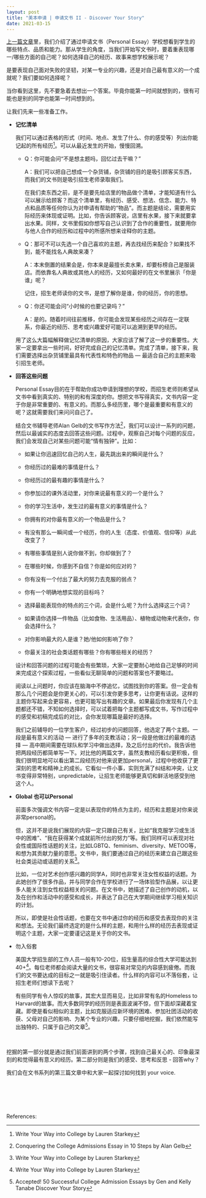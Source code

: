 ```yaml
---
layout: post
title: "美本申请 | 申请文书 II - Discover Your Story"
date: 2021-03-15
---
```


[上一篇文章](http://www.tessay.org/blog/2021/03/03/admission-essay-what-to-show)里，我们介绍了通过申请文书（Personal  Essay）学校想看到学生的哪些特点、品质和能力。那从学生的角度，当我们开始写文书时，要着重表现哪一/哪些方面的自己呢？如何选择自己的经历、故事来想学校展示呢？

是要表现自己面对失败的坚韧，对某一专业的兴趣，还是对自己最有意义的一个成就呢？我们要如何选择呢？

当你看到这里，先不要急着去想出一个答案。毕竟你能第一时间就想到的，很有可能也是别的同学也能第一时间想到的。

让我们先来一些准备工作。

+ **记忆清单**

  我们可以通过表格的形式（时间、地点、发生了什么、你的感受等）列出你能记起的所有经历[^fn1]。可以从最近发生的开始，慢慢回溯。

  + Q：你可能会问“不是想主题吗，回忆过去干嘛？”

    A：我们可以把自己想成一个杂货铺，杂货铺的目的是吸引顾客买东西，而我们的文书则是吸引招生老师录取我们。

    在我们卖东西之前，是不是要先给店里的物品做个清单，才能知道有什么可以展示给顾客？而这个清单里，有经历、感受、想法、信念、能力、特点和品质等任何你认为对申请有帮助的“物品”。而主题是结论，需要用实际经历来体现或证明。比如，你告诉顾客说，店里有水果，接下来就要拿出水果。同样，文书里假如你想写自己认识到了合作的重要性，就要用你与他人合作的经历和过程中的所感所想来诠释你的主题。

  + Q：那可不可以先选一个自己喜欢的主题，再去找经历来配合？如果找不到，能不能找名人典故来凑？

    A：本末倒置的结果会是，你本来是最擅长卖水果，却要标榜自己是服装店。而依靠名人典故或其他人的经历，又如何最好的在文书里展示「你是谁」呢？

    记住，招生老师读你的文书，是想了解你是谁，你的经历，你的思想。

  + Q：你还可能会问“小时候的也要记录吗？”

    A：是的。随着时间往前推移，你可能会发现某些经历之间存在一定联系，你最近的经历、思考或兴趣爱好可能可以追溯到更早的经历。

  用了这么大篇幅解释做记忆清单的原因，大家应该了解了这一步的重要性。大家一定要拿出一些时间，好好完成自己的记忆清单。完成了清单，接下来，我们需要选择出杂货铺里最具有代表性和特色的物品 — 最适合自己的主题来吸引招生老师。

+ **回答这些问题**

  Personal Essay目的在于帮助你成功申请到理想的学校，而招生老师则希望从文书中看到真实的、特别的和有深度的你。想把文书写得真实，文书内容一定于你是非常重要的、有意义的。而那么多经历里，哪个是最重要和有意义的呢？这就需要我们来问问自己了。

  结合文书辅导老师Alan Gelb的文书写作方法[^fn2]，我们可以设计一系列的问题，然后以最诚实的态度去回答这些问题。过程中，观察自己对每个问题的反应，我们会发现自己对某些问题可能“情有独钟”。比如：  

  + 如果让你迅速回忆自己的人生，最先跳出来的瞬间是什么？

  + 你经历过的最难的事情是什么？

  + 你经历过的最有趣的事情是什么？

  + 你参加过的课外活动里，对你来说最有意义的一个是什么？

  + 你的学习生活中，发生过的最有意义的事情是什么？

  + 你拥有的对你最有意义的一个物品是什么？

  + 有没有那么一瞬间或一个经历，你的人生（态度、价值观、信仰等）从此改变了？

  + 有哪些事情是别人说你做不到，你却做到了？

  + 在哪些时候，你感到不自信？你是如何应对的？

  + 你有没有一个付出了最大的努力去克服的弱点？

  + 你有一个明确地想实现的目标吗？

  + 选择最能表现你的特点的三个词，会是什么呢？为什么选择这三个词？

  + 如果请你选择一件物品（比如食物、生活用品）、植物或动物来代表你，你会选择什么？

  + 对你影响最大的人是谁？她/他如何影响了你？

  + 你最关注的社会类话题有哪些？你有哪些相关的经历？

  设计和回答问题的过程可能会有些繁琐，大家一定要耐心地给自己足够的时间来完成这个探索过程，一些看似无聊简单的问题和答案也不要略过。

  阅读以上问题时，你应该在脑海中不停追忆，试图找到你的答案。但一定会有那么几个问题会是你更关心的，可以引发你更多思考，让你更有话说。这样的主题你写起来会更容易，也更可能写出有趣的文章。如果最后你发现有几个主题都还不错，不知如何选择时，可以试着把每个主题都写成文书，写作过程中的感受和初稿完成后的对比，会你发现哪篇是最好的选择。

  我们之前辅导的一位学生客户，经过初步的问题回答，他选定了两个主题。一段是最有意义的活动 — 进行了多年的支教活动；另一段是他做过的最难的选择 — 高中期间需要在球队和学习中做出选择，及之后付出的代价。我告诉他把两段经历都简单写一下。对比他的两篇文字，虽然支教经历看似更积极，但我们很明显地可以看出第二段经历对他来说更加personal，过程中他收获了更深刻的思考和精神上的成长。它看似一件小事，实则充满了纠结和冲突，让文书变得非常特别，unpredictable，让招生老师能够更真切和鲜活地感受到他这个人。

+ **Global 也可以Personal**

  前面多次强调文书内容一定是以表现你的特点为主的，经历和主题是对你来说非常personal的。

  但，这并不是说我们展现的内容一定只跟自己有关，比如“我克服学习或生活中的困难”、“我在获得某个成就前所付出的努力”等。我们同样可以表现对社会性或国际性话题的关注，比如LGBTQ、feminism、diversity、METOO等，和想为其贡献力量的意愿。文书中，我们要通过自己的经历来建立自己跟这些社会类运动或话题的关系[^fn1]。

  比如，一位对艺术创作感兴趣的同学A，同时也非常关注女性权益的话题。为此她创作了很多作品，并与同学合作在学校进行了一场体验型作品展，以让更多人能关注到女性权益相关的问题。在文书中，她描述了自己创作的动机，以及在创作和活动中的感受和成长，并表达了自己在大学期间继续学习相关知识的计划。

  所以，即使是社会性话题，也要在文书中通过你的经历和感受去表现你的关注和想法。无论我们最终选定的是什么样的主题，和用什么样的经历去表现或证明这个主题，大家一定要谨记这是关于你的文书。

+ 勿入俗套

  美国大学招生部的工作人员一般有10-20位，招生量高的综合性大学可能达到40+[^fn1]。每位老师都会阅读大量的文书，很容易对常见的内容感到疲倦。而我们的文书要达成的目标之一就是吸引住读者。什么样的内容可以不落俗套，让招生老师们想读下去呢？

  有些同学有令人惊叹的故事，其宏大显而易见，比如非常有名的Homeless to Harvard的故事。而大多数同学的经历则是表面波澜不惊，但下面却深藏着宝藏。即使是看似相似的主题，比如克服适应新环境的困难、参加社团活动的收获、父母对自己的影响、为某个专业的兴趣，只要仔细地挖掘，我们依然能写出独特的、只属于自己的文章[^fn3]。

<br>

挖掘的第一部分就是通过我们前面讲到的两个步骤，找到自己最关心的、印象最深刻的和觉得最有意义的经历。第二部分则是我们的感受、思考和反思 - 回答why？

我们会在文书系列的第三篇文章中和大家一起探讨如何找到 your voice.

<br>
<br>
<br>
<br>

References:  
[^fn1]: Write Your Way into College by Lauren Starkey

[^fn2]: Conquering the College Admissions Essay in 10 Steps by Alan Gelb

[^fn3]: Accepted! 50 Successful College Admission Essays by Gen and Kelly Tanabe
Discover Your Story
